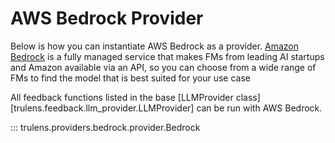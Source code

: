 # AWS Bedrock Provider

Below is how you can instantiate AWS Bedrock as a provider. [Amazon
Bedrock](https://aws.amazon.com/bedrock/) is a fully managed service that makes
FMs from leading AI startups and Amazon available via an API, so you can choose
from a wide range of FMs to find the model that is best suited for your use case

All feedback functions listed in the base [LLMProvider
class][trulens.feedback.llm_provider.LLMProvider] can be run with AWS
Bedrock.

::: trulens.providers.bedrock.provider.Bedrock
